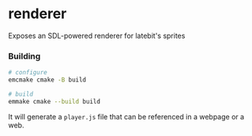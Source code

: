 renderer
===

Exposes an SDL-powered renderer for latebit's sprites

### Building

```sh
# configure
emcmake cmake -B build

# build
emmake cmake --build build
```

It will generate a `player.js` file that can be referenced in a webpage or a web.